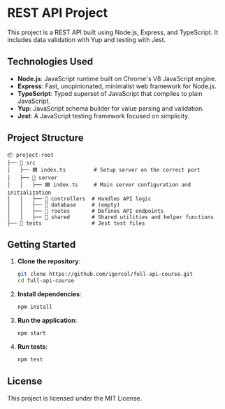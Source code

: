 # REST API Project

This project is a REST API built using Node.js, Express, and TypeScript. It includes data validation with Yup and testing with Jest.

## Technologies Used

- **Node.js**: JavaScript runtime built on Chrome's V8 JavaScript engine.
- **Express**: Fast, unopinionated, minimalist web framework for Node.js.
- **TypeScript**: Typed superset of JavaScript that compiles to plain JavaScript.
- **Yup**: JavaScript schema builder for value parsing and validation.
- **Jest**: A JavaScript testing framework focused on simplicity.

## Project Structure

```
📦 project-root
├── 📂 src
│   ├── 🟦 index.ts         # Setup server on the correct port
│   ├── 📂 server
│   │   ├── 🟦 index.ts     # Main server configuration and initialization
│   │   ├── 📂 controllers  # Handles API logic
│   │   ├── 📂 database     # (empty)
│   │   ├── 📂 routes       # Defines API endpoints
│   │   ├── 📂 shared       # Shared utilities and helper functions
├── 📂 tests                # Jest test files
```

## Getting Started

1. **Clone the repository**:
    ```sh
    git clone https://github.com/igorcol/full-api-course.git
    cd full-api-course
    ```

2. **Install dependencies**:
    ```sh
    npm install
    ```

3. **Run the application**:
    ```sh
    npm start
    ```

4. **Run tests**:
    ```sh
    npm test 
    ```

## License

This project is licensed under the MIT License.
